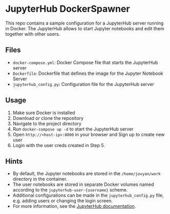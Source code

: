# JupyterHub DockerSpawner

This repo contains a sample configuration for a JupyterHub server running in Docker. The JupyterHub allows to start Jupyter notebooks and edit them together with other users.

## Files

- `docker-compose.yml`: Docker Compose file that starts the JupyterHub server
- `Dockerfile`: Dockerfile that defines the image for the Jupyter Notebook Server
- `jupyterhub_config.py`: Configuration file for the JupyterHub server

## Usage

1. Make sure Docker is installed
2. Download or clone the repository
3. Navigate to the project directory
4. Run `docker-compose up -d` to start the JupyterHub server
5. Open `http://<host-ip>:8000` in your browser and Sign up to create new user
6. Login with the user creds created in Step 5.

## Hints

- By default, the Jupyter notebooks are stored in the `/home/jovyan/work` directory in the container.
- The user notebooks are stored in separate Docker volumes named according to the `jupyterhub-user-{username}` scheme.
- Additional configurations can be made in the `jupyterhub_config.py` file, e.g. adding users or changing the login screen.
- For more information, see the [JupyterHub documentation](https://jupyterhub.readthedocs.io/en/stable/index.html).
